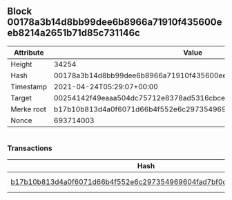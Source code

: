 ## Block 00178a3b14d8bb99dee6b8966a71910f435600eeb8214a2651b71d85c731146c

Attribute | Value
--- | ---
Height | 34254
Hash | 00178a3b14d8bb99dee6b8966a71910f435600eeb8214a2651b71d85c731146c
Timestamp | 2021-04-24T05:29:07+00:00
Target | 00254142f49eaaa504dc75712e8378ad5316cbcead634704b3734b6271167cc4
Merke root | b17b10b813d4a0f6071d66b4f552e6c297354969604fad7bf0d6bc60f44530ea
Nonce | 693714003

```

```

### Transactions

Hash | Amount
--- | ---
[b17b10b813d4a0f6071d66b4f552e6c297354969604fad7bf0d6bc60f44530ea](b17b10b813d4a0f6071d66b4f552e6c297354969604fad7bf0d6bc60f44530ea.md) | 10.00000000 SKEPTI 
